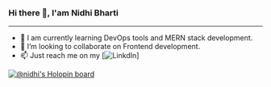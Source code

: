 ### Hi there 👋, I'am Nidhi Bharti
-------------------------------------------------------------------------------------------------------------------------------------------------------------------------
* 🔭 I am currently learning DevOps tools and MERN stack development.
* 👯 I’m looking to collaborate on Frontend development.
* 📫 Just reach me on my [![LinkdIn](https://www.linkedin.com/in/nidhi-bharti-7643a2193/)]


<!--
**Nidhi-Bharti2407/Nidhi-Bharti2407** is a ✨ _special_ ✨ repository because its `README.md` (this file) appears on your GitHub profile.

Here are some ideas to get you started:

- 🔭 I’m currently working on ...
- 🌱 I’m currently learning ...
- 👯 I’m looking to collaborate on ...
- 🤔 I’m looking for help with ...
- 💬 Ask me about ...
- 📫 How to reach me: ...
- 😄 Pronouns: ...
- ⚡ Fun fact: ...
-->
[![@nidhi's Holopin board](https://holopin.me/nidhi)](https://holopin.io/@nidhi)
